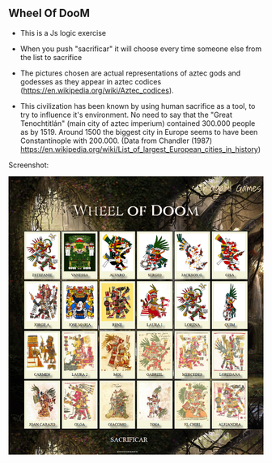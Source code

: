 ## Wheel Of DooM

- This is a Js logic exercise

- When you push "sacrificar" it will choose every time someone else from the list to sacrifice

- The pictures chosen are actual representations of aztec gods and godesses as they appear in aztec codices (https://en.wikipedia.org/wiki/Aztec_codices). 

- This civilization has been known by using human sacrifice as a tool, to try to influence it's environment. No need to say that the "Great Tenochtitlán" (main city of aztec imperium) contained 300.000 people as by 1519. 
Around 1500 the biggest city in Europe seems to have been Constantinople with 200.000. 
(Data from Chandler (1987) https://en.wikipedia.org/wiki/List_of_largest_European_cities_in_history)

Screenshot:

![Alt text](img/WheelOfDoom.jpg?raw=true "WheelOfDoom")